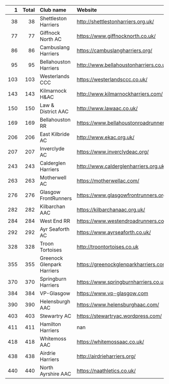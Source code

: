 |   1 |   Total | Club name                  | Website                                    |
|----:|--------:|:---------------------------|:-------------------------------------------|
|  38 |      38 | Shettleston Harriers       | http://shettlestonharriers.org.uk/         |
|  77 |      77 | Giffnock North AC          | https://www.giffnocknorth.co.uk/           |
|  86 |      86 | Cambuslang Harriers        | https://cambuslangharriers.org/            |
|  95 |      95 | Bellahouston Harriers      | http://www.bellahoustonharriers.co.uk/     |
| 103 |     103 | Westerlands CCC            | https://westerlandsccc.co.uk/              |
| 143 |     143 | Kilmarnock H&AC            | http://www.kilmarnockharriers.com/         |
| 150 |     150 | Law & District AAC         | http://www.lawaac.co.uk/                   |
| 169 |     169 | Bellahouston RR            | https://www.bellahoustonroadrunners.co.uk/ |
| 206 |     206 | East Kilbride AC           | http://www.ekac.org.uk/                    |
| 207 |     207 | Inverclyde AC              | https://www.inverclydeac.org/              |
| 243 |     243 | Calderglen Harriers        | http://www.calderglenharriers.org.uk/      |
| 263 |     263 | Motherwell AC              | https://motherwellac.com/                  |
| 276 |     276 | Glasgow FrontRunners       | https://www.glasgowfrontrunners.org/       |
| 282 |     282 | Kilbarchan AAC             | https://kilbarchanaac.org.uk/              |
| 284 |     284 | West End RR                | https://www.westendroadrunners.co.uk/      |
| 292 |     292 | Ayr Seaforth AC            | https://www.ayrseaforth.co.uk/             |
| 328 |     328 | Troon Tortoises            | http://troontortoises.co.uk                |
| 355 |     355 | Greenock Glenpark Harriers | https://greenockglenparkharriers.com/      |
| 370 |     370 | Springburn Harriers        | https://www.springburnharriers.co.uk/      |
| 384 |     384 | VP-Glasgow                 | https://www.vp-glasgow.com                 |
| 390 |     390 | Helensburgh AAC            | https://www.helensburghaac.com/            |
| 403 |     403 | Stewartry AC               | https://stewartryac.wordpress.com/         |
| 411 |     411 | Hamilton Harriers          | nan                                        |
| 418 |     418 | Whitemoss AAC              | https://whitemossaac.co.uk/                |
| 438 |     438 | Airdrie Harriers           | http://airdrieharriers.org/                |
| 440 |     440 | North Ayrshire AAC         | https://naathletics.co.uk/                 |